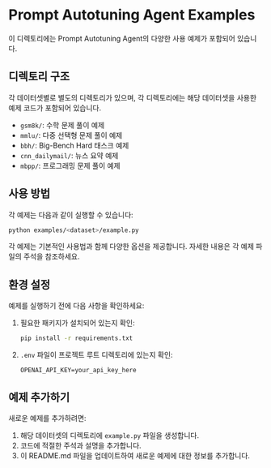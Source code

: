 # Prompt Autotuning Agent Examples

이 디렉토리에는 Prompt Autotuning Agent의 다양한 사용 예제가 포함되어 있습니다.

## 디렉토리 구조

각 데이터셋별로 별도의 디렉토리가 있으며, 각 디렉토리에는 해당 데이터셋을 사용한 예제 코드가 포함되어 있습니다.

- `gsm8k/`: 수학 문제 풀이 예제
- `mmlu/`: 다중 선택형 문제 풀이 예제
- `bbh/`: Big-Bench Hard 태스크 예제
- `cnn_dailymail/`: 뉴스 요약 예제
- `mbpp/`: 프로그래밍 문제 풀이 예제

## 사용 방법

각 예제는 다음과 같이 실행할 수 있습니다:

```bash
python examples/<dataset>/example.py
```

각 예제는 기본적인 사용법과 함께 다양한 옵션을 제공합니다. 자세한 내용은 각 예제 파일의 주석을 참조하세요.

## 환경 설정

예제를 실행하기 전에 다음 사항을 확인하세요:

1. 필요한 패키지가 설치되어 있는지 확인:
   ```bash
   pip install -r requirements.txt
   ```

2. `.env` 파일이 프로젝트 루트 디렉토리에 있는지 확인:
   ```
   OPENAI_API_KEY=your_api_key_here
   ```

## 예제 추가하기

새로운 예제를 추가하려면:

1. 해당 데이터셋의 디렉토리에 `example.py` 파일을 생성합니다.
2. 코드에 적절한 주석과 설명을 추가합니다.
3. 이 README.md 파일을 업데이트하여 새로운 예제에 대한 정보를 추가합니다. 